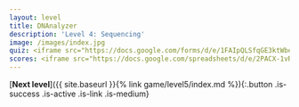```yaml
---
layout: level
title: DNAnalyzer
description: 'Level 4: Sequencing'
image: /images/index.jpg
quiz: <iframe src="https://docs.google.com/forms/d/e/1FAIpQLSfqGE3ktWbe-_t15G4CMk2_2TtEffR6pEaKsQqpGfqVpsBiug/viewform?embedded=true" width="560" height="600" frameborder="0" marginheight="0" marginwidth="0">Loading…</iframe>
scores: <iframe src="https://docs.google.com/spreadsheets/d/e/2PACX-1vR7eW6vVlzmGaFtA4p6FcuW6GJzstwMQEqnF5WxI_OHJsGYnItCFUjh9BS5OxQmyFKrvXgASz5XJKAR/pubhtml?gid=2080149445&amp;single=true&amp;widget=true&amp;headers=false" width="560" height="315" frameborder="0" marginheight="0" marginwidth="0"></iframe>
---
```


[**Next level**]({{ site.baseurl }}{% link game/level5/index.md %}){:.button .is-success .is-active .is-link .is-medium}
